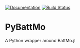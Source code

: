 [![Documentation](https://img.shields.io/badge/docs-dev-blue.svg)](https://battmoteam.github.io/BattMo.jl/dev/)
[![Build Status](https://github.com/battmoteam/BattMo.jl/actions/workflows/CI.yml/badge.svg?branch=main)](https://github.com/battmoteam/PyBattMo/actions/workflows/CI.yml?query=branch%3Amain)

# PyBattMo
A Python wrapper around BattMo.jl
